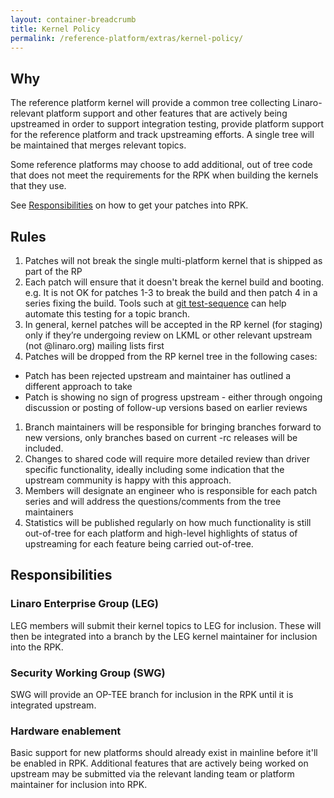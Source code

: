 ```yaml
---
layout: container-breadcrumb
title: Kernel Policy
permalink: /reference-platform/extras/kernel-policy/
---
```

## Why

The reference platform kernel will provide a common tree collecting Linaro-relevant platform support and other features that are actively being upstreamed in order to support integration testing, provide platform support for the reference platform and track upstreaming efforts.  A single tree will be maintained that merges relevant topics.

Some reference platforms may choose to add additional, out of tree code that does not meet the requirements for the RPK when building the kernels that they use.

See [Responsibilities](#responsibilities) on how to get your patches into RPK.

## Rules
1. Patches will not break the single multi-platform kernel that is shipped as part of the RP
1. Each patch will ensure that it doesn't break the kernel build and booting. e.g. It is not OK for patches 1-3 to break the build and then patch 4 in a series fixing the build. Tools such at [git test-sequence](http://dustin.sallings.org/2010/03/28/git-test-sequence.html) can help automate this testing for a topic branch.
1. In general, kernel patches will be accepted in the RP kernel (for staging) only if they’re undergoing review on LKML or other relevant upstream (not @linaro.org) mailing lists first
1. Patches will be dropped from the RP kernel tree in the following cases:
  * Patch has been rejected upstream and maintainer has outlined a different approach to take
  * Patch is showing no sign of progress upstream - either through ongoing discussion or posting of follow-up versions based on earlier reviews
1. Branch maintainers will be responsible for bringing branches forward to new versions, only branches based on current -rc releases will be included.
1. Changes to shared code will require more detailed review than driver specific functionality, ideally including some indication that the upstream community is happy with this approach.
1. Members will designate an engineer who is responsible for each patch series and will address the questions/comments from the tree maintainers
1. Statistics will be published regularly on how much functionality is still out-of-tree for each platform and high-level highlights of status of upstreaming for each feature being carried out-of-tree.

## Responsibilities
### Linaro Enterprise Group (LEG)
 LEG members will submit their kernel topics to LEG for inclusion.  These will then be integrated into a branch by the LEG kernel maintainer for inclusion into the RPK.

### Security Working Group (SWG)
 SWG will provide an OP-TEE branch for inclusion in the RPK until it is integrated upstream.

### Hardware enablement
 Basic support for new platforms should already exist in mainline before it'll be enabled in RPK. Additional features that are actively being worked on upstream may be submitted via the relevant landing team or platform maintainer for inclusion into RPK.

